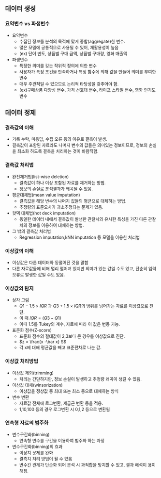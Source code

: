 ## 데이터 생성
### 요약변수 vs 파생변수
- 요약변수
  - 수집된 정보를 분석의 목적에 맞게 종합(aggregate)한 변수.
  - 많은 모델에 공통적으로 사용될 수 있어, 재활용성이 높음
  - (ex) 단어 빈도, 상품별 구매 금액, 상품별 구매량, 영화 매출액
- 파생변수
  - 특정한 의미를 갖는 작위적 정의에 의한 변수
  - 사용자가 특정 조건을 만족하거나 특정 함수에 의해 값을 만들어 의미를 부여한 변수
  - 매우 주관적일 수 있으므로 논리적 타당성을 갖추어야 함.
  - (ex)구매상품 다양성 변수, 가격 선호대 변수, 라이프 스타일 변수, 영화 인기도 변수
## 데이터 정제
### 결측값의 이해
- 기록 누락, 미응답, 수집 오류 등의 이유로 결측이 발생.
- 결측값이 포함된 자료라도 나머지 변수의 값들은 의미있는 정보이므로, 정보의 손실을 최소화 하도록 결측을 처리하는 것이 바람직함.
### 결측값 처리법
- 완전제거법(list-wise deletion)
  - 결측값이 하나 이상 포함된 자료를 제거하는 방법.
  - 정보의 손실로 분석결과가 왜곡될 수 있음.
- 평균대체법(mean value imputation)
  - 결측값을 해당 변수의 나머지 값들의 평균으로 대체하는 방법.
  - 추정량의 표준오차가 과소추정되는 문제가 있음.
- 핫덱 대체법(hot deck imputation)
  - 동일한 데이터 내에서 결측값이 발생한 관찰치와 유사한 특성을 가진 다른 관찰치의 정보를 이용하여 대체하는 방법.
- 그 밖의 결측값 처리법
  - Regression imputation,kNN imputation 등 모델을 이용한 처리법
### 이상값의 이해
- 이상값은 다른 데이터와 동떨어진 것을 말함
- 다른 자료값들에 비해 멀리 떨어져 있지만 의미가 있는 값일 수도 있고, 단순히 입력 오류로 발생한 값일 수도 있음.
### 이상값의 탐지
- 상자 그림
  - $Q1 -1.5\times IQR$
  과 $Q3 +1.5\times IQR$의 범위를 넘어가는 자료를 이상값으로 진단.
  - 이 때 $IQR= (Q3- Q1)$
  - 이때 1.5를 Tukey의 계수, 자료에 따라 이 값은 변동 가능.
- 표준화 점수(Z-score)
  - 표준화 점수의 절대값이 2,3보다 큰 경우를 이상값으로 진단.
  - $z = \frac{x -\bar x} S$
  - 각 x에 대해 평균값을 빼고 표준편차로 나눈 값.
### 이상값 처리방법
- 이상값 제외(trimming)
  - 처리는 간단하지만, 정보 손실이 발생하고 추정량 왜곡이 생길 수 있음.
- 이상값 대체(winsorization)
  - 이상값을 정상값 중 최대 또는 최소 등으로 대체하는 방식
- 변수 변환
  - 자료값 전체에 로그변환, 제곱근 변환 등을 적용.
  - 1,10,100 등의 경우 로그변환 시 0,1,2 등으로 변환됨
### 연속형 자료의 범주화
- 변수구간화(binning)
  - 연속형 변수를 구간을 이용하여 범주화 하는 과정
- 변수구간화(binning)의 효과
  - 이상치 문제를 완화
  - 결측치 처리 방법이 될 수 있음
  -  변수간 관계가 단순화 되어 분석 시 과적합을 방지할 수 있고, 결과 해석이 용이해짐.
